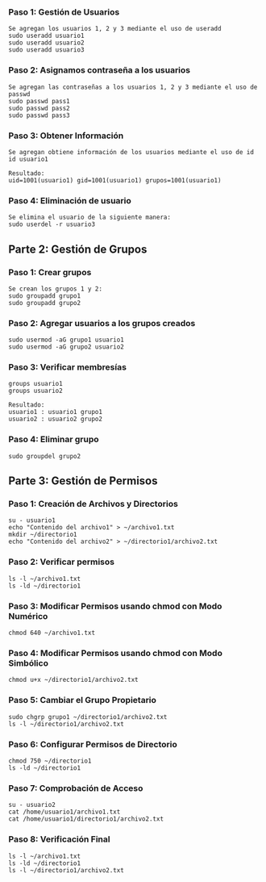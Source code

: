 ### Paso 1: Gestión de Usuarios
```
Se agregan los usuarios 1, 2 y 3 mediante el uso de useradd
sudo useradd usuario1
sudo useradd usuario2
sudo useradd usuario3
```

### Paso 2: Asignamos contraseña a los usuarios
```
Se agregan las contraseñas a los usuarios 1, 2 y 3 mediante el uso de passwd
sudo passwd pass1
sudo passwd pass2
sudo passwd pass3
```

### Paso 3: Obtener Información
```
Se agregan obtiene información de los usuarios mediante el uso de id
id usuario1

Resultado:
uid=1001(usuario1) gid=1001(usuario1) grupos=1001(usuario1)
```

### Paso 4: Eliminación de usuario
```
Se elimina el usuario de la siguiente manera:
sudo userdel -r usuario3
```

## Parte 2: Gestión de Grupos
### Paso 1: Crear grupos
```
Se crean los grupos 1 y 2:
sudo groupadd grupo1
sudo groupadd grupo2
```

### Paso 2: Agregar usuarios a los grupos creados
```
sudo usermod -aG grupo1 usuario1
sudo usermod -aG grupo2 usuario2
```

### Paso 3: Verificar membresías
```
groups usuario1
groups usuario2

Resultado:
usuario1 : usuario1 grupo1
usuario2 : usuario2 grupo2
```

### Paso 4: Eliminar grupo
```
sudo groupdel grupo2
```

## Parte 3: Gestión de Permisos
### Paso 1: Creación de Archivos y Directorios
```
su - usuario1
echo "Contenido del archivo1" > ~/archivo1.txt
mkdir ~/directorio1
echo "Contenido del archivo2" > ~/directorio1/archivo2.txt
```

### Paso 2: Verificar permisos
```
ls -l ~/archivo1.txt
ls -ld ~/directorio1
```

### Paso 3: Modificar Permisos usando chmod con Modo Numérico
```
chmod 640 ~/archivo1.txt
```

### Paso 4: Modificar Permisos usando chmod con Modo Simbólico
```
chmod u+x ~/directorio1/archivo2.txt
```

### Paso 5: Cambiar el Grupo Propietario
```
sudo chgrp grupo1 ~/directorio1/archivo2.txt
ls -l ~/directorio1/archivo2.txt
```

### Paso 6: Configurar Permisos de Directorio
```
chmod 750 ~/directorio1
ls -ld ~/directorio1
```

### Paso 7: Comprobación de Acceso
```
su - usuario2
cat /home/usuario1/archivo1.txt
cat /home/usuario1/directorio1/archivo2.txt
```

### Paso 8: Verificación Final
```
ls -l ~/archivo1.txt
ls -ld ~/directorio1
ls -l ~/directorio1/archivo2.txt
```
